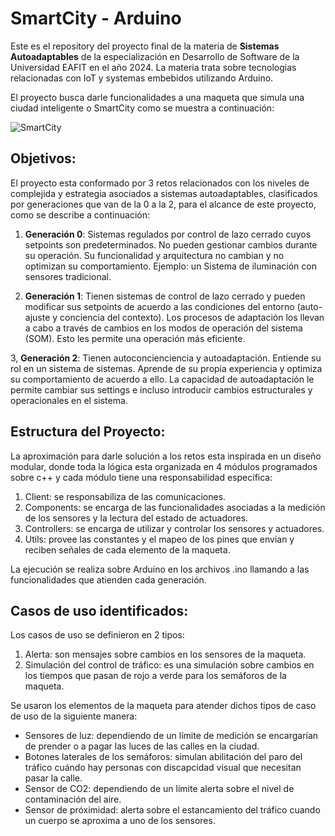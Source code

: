 # SmartCity - Arduino

Este es el repository del proyecto final de la materia de **Sistemas Autoadaptables** de la especialización en Desarrollo de Software de la Universidad EAFIT en el año 2024. La materia trata sobre tecnologias relacionadas con IoT y systemas embebidos utilizando Arduino.

El proyecto busca darle funcionalidades a una maqueta que simula una ciudad inteligente o SmartCity como se muestra a continuación:

![SmartCity](smart-city-labels.png)

## Objetivos:

El proyecto esta conformado por 3 retos relacionados con los niveles de complejida y estrategia asociados a sistemas autoadaptables, clasificados por generaciones que van de la 0 a la 2, para el alcance de este proyecto, como se describe a continuación:

1. **Generación 0**: Sistemas regulados por control de lazo cerrado cuyos setpoints son predeterminados. No pueden gestionar cambios durante su operación. Su funcionalidad y arquitectura no cambian y no optimizan su comportamiento. Ejemplo: un Sistema de iluminación con sensores tradicional.

2. **Generación 1**: Tienen sistemas de control de lazo cerrado y pueden modificar sus setpoints de acuerdo a las condiciones del entorno (auto-ajuste y conciencia del contexto). Los procesos de adaptación los llevan a cabo a través de cambios en los modos de operación del sistema (SOM). Esto les permite una operación más eficiente.

3, **Generación 2**: Tienen autoconcienciencia y autoadaptación. Entiende su rol en un sistema de sistemas. Aprende de su propia experiencia y optimiza su comportamiento de acuerdo a ello. La capacidad de autoadaptación le permite cambiar sus settings e incluso introducir cambios estructurales y operacionales en el sistema.

## Estructura del Proyecto:

La aproximación para darle solución a los retos esta inspirada en un diseño modular, donde toda la lógica esta organizada en 4 módulos programados sobre c++ y cada módulo tiene una responsabilidad específica:

1) Client: se responsabiliza de las comunicaciones.
2) Components: se encarga de las funcionalidades asociadas a la medición de los sensores y la lectura del estado de actuadores.
3) Controllers: se encarga de utilizar y controlar los sensores y actuadores.
4) Utils: provee las constantes y el mapeo de los pines que envian y reciben señales de cada elemento de la maqueta.

La ejecución se realiza sobre Arduino en los archivos .ino llamando a las funcionalidades que atienden cada generación.

## Casos de uso identificados:

Los casos de uso se definieron en 2 tipos:

1) Alerta: son mensajes sobre cambios en los sensores de la maqueta.
2) Simulación del control de tráfico: es una simulación sobre cambios en los tiempos que pasan de rojo a verde para los semáforos de la maqueta.

Se usaron los elementos de la maqueta para atender dichos tipos de caso de uso de la siguiente manera:

- Sensores de luz: dependiendo de un límite de medición se encargarían de prender o a pagar las luces de las calles en la ciudad.
- Botones laterales de los semáforos: simulan abilitación del paro del tráfico cuándo hay personas con discapcidad visual que necesitan pasar la calle.
- Sensor de CO2: dependiendo de un límite alerta sobre el nivel de contaminación del aire.
- Sensor de próximidad: alerta sobre el estancamiento del tráfico cuando un cuerpo se aproxima a uno de los sensores.


